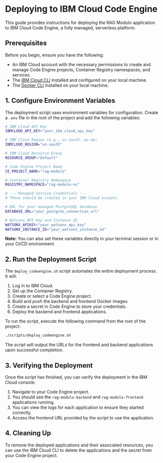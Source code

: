 # Deploying to IBM Cloud Code Engine

This guide provides instructions for deploying the RAG Modulo application to IBM Cloud Code Engine, a fully managed, serverless platform.

## Prerequisites

Before you begin, ensure you have the following:

- An IBM Cloud account with the necessary permissions to create and manage Code Engine projects, Container Registry namespaces, and services.
- The [IBM Cloud CLI](https://cloud.ibm.com/docs/cli/cli) installed and configured on your local machine.
- The [Docker CLI](https://docs.docker.com/get-docker/) installed on your local machine.

## 1. Configure Environment Variables

The deployment script uses environment variables for configuration. Create a `.env` file in the root of the project and add the following variables:

```bash
# IBM Cloud API Key
IBMCLOUD_API_KEY="your_ibm_cloud_api_key"

# IBM Cloud Region (e.g., us-south, eu-de)
IBMCLOUD_REGION="us-south"

# IBM Cloud Resource Group
RESOURCE_GROUP="Default"

# Code Engine Project Name
CE_PROJECT_NAME="rag-modulo"

# Container Registry Namespace
REGISTRY_NAMESPACE="rag-modulo-ns"

# --- Managed Service Credentials ---
# These should be created in your IBM Cloud account.

# URL for your managed PostgreSQL database
DATABASE_URL="your_postgres_connection_url"

# Watsonx API Key and Instance ID
WATSONX_APIKEY="your_watsonx_api_key"
WATSONX_INSTANCE_ID="your_watsonx_instance_id"
```

**Note:** You can also set these variables directly in your terminal session or in your CI/CD environment.

## 2. Run the Deployment Script

The `deploy_codeengine.sh` script automates the entire deployment process. It will:

1.  Log in to IBM Cloud.
2.  Set up the Container Registry.
3.  Create or select a Code Engine project.
4.  Build and push the backend and frontend Docker images.
5.  Create a secret in Code Engine to store your credentials.
6.  Deploy the backend and frontend applications.

To run the script, execute the following command from the root of the project:

```bash
./scripts/deploy_codeengine.sh
```

The script will output the URLs for the frontend and backend applications upon successful completion.

## 3. Verifying the Deployment

Once the script has finished, you can verify the deployment in the IBM Cloud console:

1.  Navigate to your Code Engine project.
2.  You should see the `rag-modulo-backend` and `rag-modulo-frontend` applications running.
3.  You can view the logs for each application to ensure they started correctly.
4.  Access the frontend URL provided by the script to use the application.

## 4. Cleaning Up

To remove the deployed applications and their associated resources, you can use the IBM Cloud CLI to delete the applications and the secret from your Code Engine project.